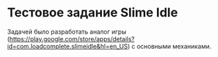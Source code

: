 # Тестовое задание Slime Idle
 
Задачей было разработать аналог игры (https://play.google.com/store/apps/details?id=com.loadcomplete.slimeidle&hl=en_US) с основными механиками.
